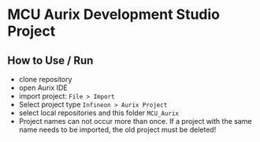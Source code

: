 # MCU Aurix Development Studio Project

## How to Use / Run

- clone repository
- open Aurix IDE
- import project: `File > Import`
- Select project type `Infineon > Aurix Project`
- select local repositories and this folder `MCU_Aurix`
- Project names can not occur more than once. If a project with the same name needs to be imported, the old project must be deleted!
